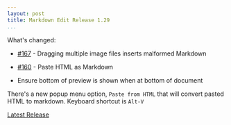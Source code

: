 ```yaml
---
layout: post  
title: Markdown Edit Release 1.29  
...
```


What's changed:

-   [\#167](https://github.com/mike-ward/Markdown-Edit/issues/167) -
    Dragging multiple image files inserts malformed Markdown

-   [\#160](https://github.com/mike-ward/Markdown-Edit/issues/160) -
    Paste HTML as Markdown

-   Ensure bottom of preview is shown when at bottom of document

There's a new popup menu option, `Paste from HTML` that will convert
pasted HTML to markdown. Keyboard shortcut is `Alt-V`

[Latest Release](https://github.com/mike-ward/Markdown-Edit/releases/latest)
